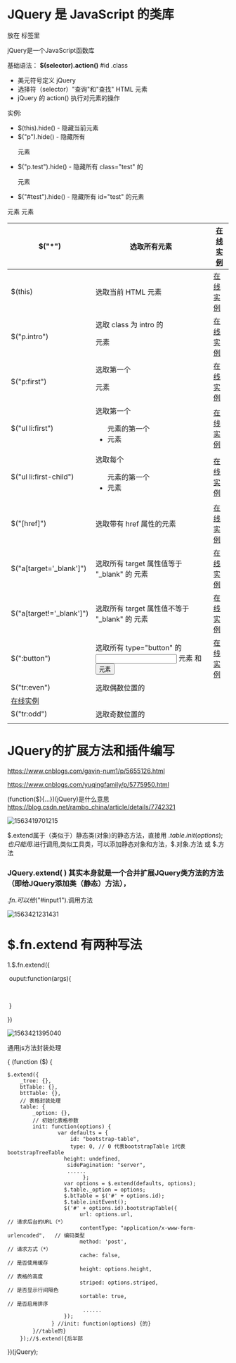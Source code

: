 # JQuery  是 JavaScript 的类库

放在<script></script> 标签里

jQuery是一个JavaScript函数库

基础语法： **$(selector).action()**   #id  .class

- 美元符号定义 jQuery
- 选择符（selector）"查询"和"查找" HTML 元素
- jQuery 的 action() 执行对元素的操作

实例:

- $(this).hide() - 隐藏当前元素
- $("p").hide() - 隐藏所有 <p> 元素
- $("p.test").hide() - 隐藏所有 class="test" 的 <p> 元素
- $("#test").hide() - 隐藏所有 id="test" 的元素





| $("*")                   | 选取所有元素                                            | [在线实例](https://www.runoob.com/try/try.php?filename=tryjquery_sel_all2) |
| ------------------------ | ------------------------------------------------------- | ------------------------------------------------------------ |
| $(this)                  | 选取当前 HTML 元素                                      | [在线实例](https://www.runoob.com/try/try.php?filename=tryjquery_sel_this) |
| $("p.intro")             | 选取 class 为 intro 的 <p> 元素                         | [在线实例](https://www.runoob.com/try/try.php?filename=tryjquery_sel_pclass) |
| $("p:first")             | 选取第一个 <p> 元素                                     | [在线实例](https://www.runoob.com/try/try.php?filename=tryjquery_sel_pfirst) |
| $("ul li:first")         | 选取第一个 <ul> 元素的第一个 <li> 元素                  | [在线实例](https://www.runoob.com/try/try.php?filename=tryjquery_sel_ullifirst) |
| $("ul li:first-child")   | 选取每个 <ul> 元素的第一个 <li> 元素                    | [在线实例](https://www.runoob.com/try/try.php?filename=tryjquery_sel_ullifirstchild) |
| $("[href]")              | 选取带有 href 属性的元素                                | [在线实例](https://www.runoob.com/try/try.php?filename=tryjquery_sel_hrefattr) |
| $("a[target='_blank']")  | 选取所有 target 属性值等于 "_blank" 的 <a> 元素         | [在线实例](https://www.runoob.com/try/try.php?filename=tryjquery_sel_hrefattrblank) |
| $("a[target!='_blank']") | 选取所有 target 属性值不等于 "_blank" 的 <a> 元素       | [在线实例](https://www.runoob.com/try/try.php?filename=tryjquery_sel_hrefattrnotblank) |
| $(":button")             | 选取所有 type="button" 的 <input> 元素 和 <button> 元素 | [在线实例](https://www.runoob.com/try/try.php?filename=tryjquery_sel_button2) |
| $("tr:even")             | 选取偶数位置的 <tr> 元素                                | [在线实例](https://www.runoob.com/try/try.php?filename=tryjquery_sel_even) |
| $("tr:odd")              | 选取奇数位置的 <tr> 元素                                |                                                              |

# JQuery的扩展方法和插件编写

https://www.cnblogs.com/gavin-num1/p/5655126.html

https://www.cnblogs.com/yuqingfamily/p/5775950.html

(function($){...})(jQuery)是什么意思
https://blog.csdn.net/rambo_china/article/details/7742321

![1563419701215](https://github.com/JUSTDOITdy/lantian/blob/master/image/1563419701215.png)

$.extend属于（类似于）静态类(对象)的静态方法，直接用 $.table.init(options);也只能用$.进行调用,类似工具类，可以添加静态对象和方法，$.对象.方法   或  $.方法

### JQuery.extend( ) 其实本身就是一个合并扩展JQuery类方法的方法（即给JQuery添加类（静态）方法），

$.fn.可以给$("#input1").调用方法

![1563421231431](https://github.com/JUSTDOITdy/lantian/blob/master/image/1563421231431.png)



# $.fn.extend 有两种写法

1.$.fn.extend({

​			ouput:function(args){

​				 

​			}

})

![1563421395040](https://github.com/JUSTDOITdy/lantian/blob/master/image/1563421395040.png)



通用js方法封装处理

{
(function ($) {

	$.extend({
		_tree: {},
		btTable: {},
		bttTable: {},
		// 表格封装处理
		table: {
			_option: {},
			// 初始化表格参数
			init: function(options) {
				    var defaults = {
	        			id: "bootstrap-table",
	        			type: 0, // 0 代表bootstrapTable 1代表bootstrapTreeTable
	    		  	  height: undefined,
	    		 	   sidePagination: "server",
	    		 	   ......
	    	        	    };
	      			  var options = $.extend(defaults, options);
	       			  $.table._option = options;
	        		  $.btTable = $('#' + options.id);
	          		  $.table.initEvent();
	         	      $('#' + options.id).bootstrapTable({
	             		   url: options.url,                                   // 请求后台的URL（*）
	              		   contentType: "application/x-www-form-urlencoded",   // 编码类型
	               		   method: 'post',                                     // 请求方式（*）
	                       cache: false,                                       // 是否使用缓存
	                       height: options.height,                             // 表格的高度
	                       striped: options.striped,                           // 是否显示行间隔色
	                       sortable: true,                                     // 是否启用排序
	                        ......
	                  });
	              } //init: function(options) {的}
			}//table的}   
		});//$.extend({后半部
})(jQuery);
